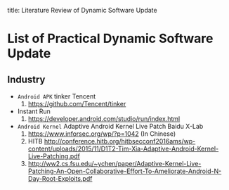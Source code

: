 title: Literature Review of Dynamic Software Update


# List of Practical Dynamic Software Update


## Industry

* `Android APK` tinker Tencent
    1. <https://github.com/Tencent/tinker>
* Instant Run
    1. <https://developer.android.com/studio/run/index.html>
* `Android Kernel` Adaptive Android Kernel Live Patch Baidu X-Lab
    1. <https://www.inforsec.org/wp/?p=1042> (In Chinese)
    2. HITB <http://conference.hitb.org/hitbsecconf2016ams/wp-content/uploads/2015/11/D1T2-Tim-Xia-Adaptive-Android-Kernel-Live-Patching.pdf>
    3. <http://ww2.cs.fsu.edu/~ychen/paper/Adaptive-Kernel-Live-Patching-An-Open-Collaborative-Effort-To-Ameliorate-Android-N-Day-Root-Exploits.pdf>
